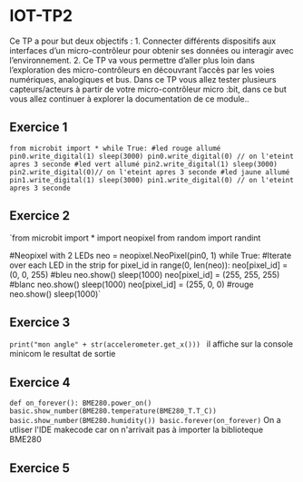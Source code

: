 # IOT-TP2
Ce TP a pour but deux objectifs : 1. Connecter différents dispositifs aux interfaces d’un micro-contrôleur pour obtenir ses données ou interagir avec l’environnement. 2. Ce TP va vous permettre d’aller plus loin dans l’exploration des micro-contrôleurs en découvrant l’accès par les voies numériques, analogiques et bus. Dans ce TP vous allez tester plusieurs capteurs/acteurs à partir de votre micro-contrôleur micro :bit, dans ce but vous allez continuer à explorer la documentation de ce module..

## Exercice 1
`
from microbit import *
while True:
    #led rouge allumé
    pin0.write_digital(1)
    sleep(3000)
    pin0.write_digital(0) // on l'eteint apres 3 seconde
    #led vert allumé
    pin2.write_digital(1)
    sleep(3000)
    pin2.write_digital(0)// on l'eteint apres 3 seconde
    #led jaune allumé
    pin1.write_digital(1)
    sleep(3000)
    pin1.write_digital(0) // on l'eteint apres 3 seconde
`
## Exercice 2

`from microbit import *
import neopixel
from random import randint
 
#Neopixel with 2 LEDs
neo = neopixel.NeoPixel(pin0, 1)
while True:
    #Iterate over each LED in the strip
    for pixel_id in range(0, len(neo)):
        neo[pixel_id] = (0, 0, 255) #bleu
        neo.show()
        sleep(1000)
        neo[pixel_id] = (255, 255, 255) #blanc 
        neo.show()
        sleep(1000)
        neo[pixel_id] = (255, 0, 0) #rouge
        neo.show()
        sleep(1000)`

## Exercice 3
`print("mon angle" + str(accelerometer.get_x())) ` 
il affiche sur la console minicom le resultat de sortie

## Exercice 4
`
def on_forever():
 BME280.power_on()
 basic.show_number(BME280.temperature(BME280_T.T_C))
 basic.show_number(BME280.humidity())
basic.forever(on_forever)
`
On a utliser l'IDE makecode car on n'arrivait pas à importer la biblioteque BME280

## Exercice 5

